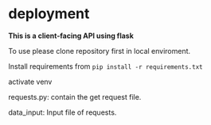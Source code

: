 # deployment

**This is a client-facing API using flask**

To use please clone repository first in local enviroment.

Install requirements from  ```pip install -r requirements.txt```

activate venv

requests.py: contain the get request file.

data_input:  Input file of requests.
